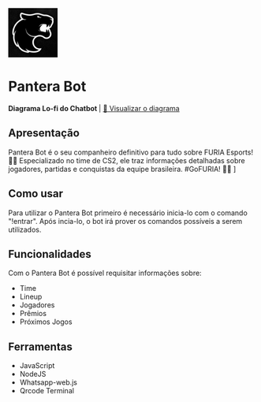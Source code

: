 <img src="./src/furiaFoto.jpg" width="100" height="100" alt="Foto Furia">
<strong><h1>Pantera Bot</h1></strong>


<strong>Diagrama Lo-fi do Chatbot </strong> |
[📑 Visualizar o diagrama](./docs/diagramaPanteraBot.pdf)


## <strong>Apresentação</strong>

Pantera Bot é o seu companheiro definitivo para tudo sobre FURIA Esports! 🐾🔥 Especializado no time de CS2, ele traz informações detalhadas sobre jogadores, partidas e conquistas da equipe brasileira. #GoFURIA! 🖤🐾 ]

## <strong>Como usar</strong>
Para utilizar o Pantera Bot primeiro é necessário inicia-lo com o comando "!entrar". Após incia-lo, o bot irá prover os comandos possíveis a serem utilizados.

## <strong>Funcionalidades</strong>
Com o Pantera Bot é possível requisitar informações sobre:
<ul>
        <li>Time</li>
        <li>Lineup</li>
        <li>Jogadores</li>
        <li>Prêmios</li>
        <li>Próximos Jogos</li>
</ul>

## <strong>Ferramentas</strong>
<ul>
    <li>JavaScript</li>
    <li>NodeJS</li>
    <li>Whatsapp-web.js</li>
    <li>Qrcode Terminal</li>
</ul>
<br>



